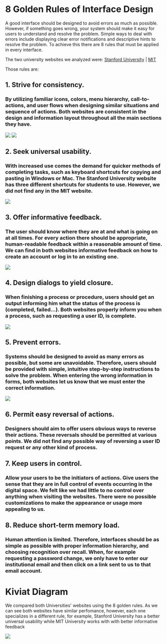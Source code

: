 # 8 Golden Rules of Interface Design

A good interface should be designed to avoid errors as much as possible. However, if something goes wrong, your system should make it easy for users to understand and resolve 
the problem. Simple ways to deal with errors include displaying clear error notifications and descriptive hints to resolve the problem.
To achieve this there are 8 rules that must be applied in every interface.

The two university websites we analyzed were:
[Stanford University](stanford.edu) | 
[MIT](mit.edu)

Those rules are:

## 1. Strive for consistency.
### By utilizing familiar icons, colors, menu hierarchy, call-to-actions, and user flows when designing similar situations and sequence of actions. Both websites are consistent in the design and information layout throughout all the main sections they have.
![](Imagen1.png) ![](Imagen2.png)
## 2. Seek universal usability.
### With increased use comes the demand for quicker methods of completing tasks, such as keyboard shortcuts for copying and pasting in Windows or Mac. The Stanford University website has three different shortcuts for students to use. However, we did not find any in the MIT website.
![](Imagen3.png)
## 3. Offer informative feedback.
### The user should know where they are at and what is going on at all times. For every action there should be appropriate, human-readable feedback within a reasonable amount of time. We can find in both websites informative feedback on how to create an account or log in to an existing one.
![](Imagen4.png)
## 4. Design dialogs to yield closure.
### When finishing a process or procedure, users should get an output informing him what the status of the process is (completed, failed...). Both websites properly inform you when a process, such as requesting a user ID, is complete.
![](Imagen5.png)
## 5. Prevent errors.
### Systems should be designed to avoid as many errors as possible, but some are unavoidable. Therefore, users should be provided with simple, intuitive step-by-step instructions to solve the problem. When entering the wrong information in forms, both websites let us know that we must enter the correct information.
![](Imagen6.png)
## 6. Permit easy reversal of actions.
### Designers should aim to offer users obvious ways to reverse their actions. These reversals should be permitted at various points. We did not find any possible way of reversing a user ID request or any other kind of process.
## 7. Keep users in control.
### Allow your users to be the initiators of actions. Give users the sense that they are in full control of events occurring in the digital space. We felt like we had little to no control over anything when visiting the websites. There were no possible customizations to make the appearance or usage more appealing to us.
## 8. Reduce short-term memory load.
### Human attention is limited. Therefore, interfaces should be as simple as possible with proper information hierarchy, and choosing recognition over recall. When, for example requesting a password change, we only have to enter our institutional email and then click on a link sent to us to that email account.


# Kiviat Diagram

We compared both Universities' websites using the 8 golden rules.
As we can see both websites have similar perfomance, however, each one specializes in a different rule, for example, Stanford University has a better universal usability
while MIT University works with with better informative feedback

![](kiviot.png)






